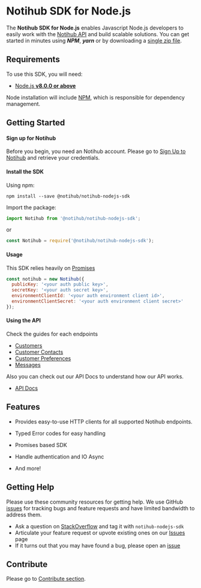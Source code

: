 # Notihub SDK for Node.js

The **Notihub SDK for Node.js** enables Javascript Node.js developers to easily work with the [Notihub API][notihub] and
build scalable solutions. You can get started in minutes using ***NPM***, ***yarn*** or by downloading a [single zip file][download-release].

## Requirements

To use this SDK, you will need:

- [Node.js **v8.0.0 or above**](https://nodejs.org/)

Node installation will include [NPM](https://www.npmjs.com/), which is
responsible for dependency management.

## Getting Started

#### Sign up for Notihub

Before you begin, you need an Notihub account. Please go to [Sign Up to Notihub][signup] and retrieve your
credentials.

#### Install the SDK

Using npm:

`npm install --save @notihub/notihub-nodejs-sdk`

Import the package:

```js
import Notihub from '@notihub/notihub-nodejs-sdk';
````

or

```js
const Notihub = require('@notihub/notihub-nodejs-sdk');
````

#### Usage

This SDK relies heavily on [Promises](https://developers.google.com/web/fundamentals/getting-started/primers/promises)

```js
const notihub = new Notihub({
  publicKey: '<your auth public key>',
  secretKey: '<your auth secret key>',
  environmentClientId: '<your auth environment client id>',
  environmentClientSecret: '<your auth environment client secret>'
});
```

#### Using the API

Check the guides for each endpoints
 - [Customers][customers]
 - [Customer Contacts][customer-contacts]
 - [Customer Preferences][customer-preferences]
 - [Messages][messages]
 
 Also you can check out our API Docs to understand how our API works.
 
 * [API Docs][docs-api]

## Features

* Provides easy-to-use HTTP clients for all supported Notihub endpoints.

* Typed Error codes for easy handling

* Promises based SDK
    
* Handle authentication and IO Async

* And more!

## Getting Help
Please use these community resources for getting help. We use GitHub [issues][sdk-issues] for tracking bugs and feature requests and have limited bandwidth to address them.

* Ask a question on [StackOverflow][stack-overflow] and tag it with `notihub-nodejs-sdk`
* Articulate your feature request or upvote existing ones on our [Issues][features] page
* If it turns out that you may have found a bug, please open an [issue][sdk-issues]

## Contribute

Please go to [Contribute section][contribute].

[notihub]: https://notihub.io/
[docs-api]: https://docs.notihub.io/
[download-release]: https://github.com/gvillo/notihub-nodejs-sdk/releases
[changes-file]: ./CHANGELOG.md
[customers]: ./docs/customers.md
[customer-contacts]: ./docs/customer-contacts.md
[customer-preferences]: ./docs/customer-preferences.md
[messages]: ./docs/messages.md
[contribute]: ./contribute.md
[signup]: https://dashboard.notihub.io/signup
[sdk-issues]: https://github.com/gvillo/notihub-nodejs-sdk/issues
[stack-overflow]: http://stackoverflow.com/questions/tagged/notihub-nodejs-sdk
[features]: https://github.com/gvillo/notihub-nodejs-sdk/issues?q=is%3Aopen+is%3Aissue+label%3A%22Feature+Request%22
